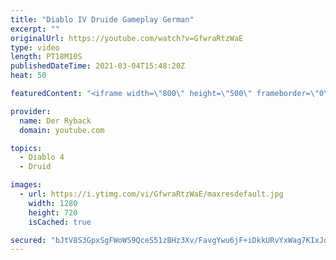 ```yaml
---
title: "Diablo IV Druide Gameplay German"
excerpt: ""
originalUrl: https://youtube.com/watch?v=GfwraRtzWaE
type: video
length: PT18M10S
publishedDateTime: 2021-03-04T15:48:20Z
heat: 50

featuredContent: "<iframe width=\"800\" height=\"500\" frameborder=\"0\" src=\"https://www.youtube.com/embed/GfwraRtzWaE\" allow=\"accelerometer; autoplay; encrypted-media; gyroscope; picture-in-picture\" allowfullscreen></iframe>"

provider:
  name: Der Ryback
  domain: youtube.com

topics:
  - Diablo 4
  - Druid

images:
  - url: https://i.ytimg.com/vi/GfwraRtzWaE/maxresdefault.jpg
    width: 1280
    height: 720
    isCached: true

secured: "bJtV8S3GpxSgFWoWS9QceS51zBHz3Xv/FavgYwu6jF+iDkkURvYxWag7KIxJqyaj/6kDPWaaPGxll5vnehVT22DMa09RVzI3NW/y7cOZoE13ReMOB5lZgMbQkRzJ3Cz/USt+CCXQi3q7a2JUiz9EzrMGqr/3TS1rXxuuGBiaByCYg1ACVA/7WrepTTNFRbNXNB/0v0ZNAaqMT0LcVYm5btLU8UmK8ZsqSh58NyQbOZThWYk6haxTcdGgNUv9CMcuaaTf50KNb0y6ne5Fz9qyN5nuH6yIwL3tYDDcda34yEcY7h5ocdc+tpMPKaqrTuh+IZydfHazO6GNTmBMiOXf65z8799Qs3Ljq3Mtv2pqStZyP6pgj7I6ANnUl4ywlqda3Lkwbhew+vkH6WIjX4XtWXJw3T2TxVxdrTpnEcUjBEA=;HlZbBSi59XNA6iTpJG4lNQ=="
---
```


